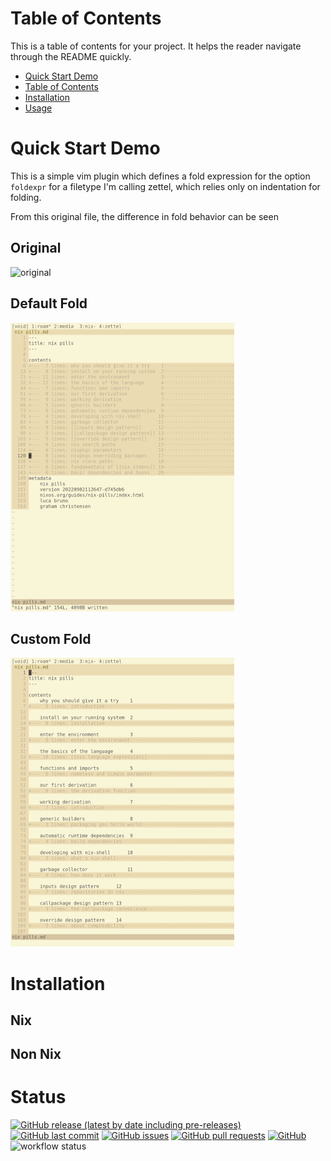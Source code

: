 # Table of Contents

This is a table of contents for your project. It helps the reader navigate through the README quickly.
- [Quick Start Demo](#quick-start-demo)
- [Table of Contents](#table-of-contents)
- [Installation](#installation)
- [Usage](#usage)

# Quick Start Demo

This is a simple vim plugin which defines a fold expression for the option
`foldexpr` for a filetype I'm calling zettel, which relies only on indentation
for folding.

From this original file, the difference in fold behavior can be seen

## Original
<img src="img/original.png" alt="original" width="358" height="462">

## Default Fold
<img src="img/good-fold.png" alt="good fold" width="358" height="462">

## Custom Fold
<img src="img/bad-fold.png" alt="bad fold" width="358" height="462">

# Installation

## Nix

## Non Nix

# Status
[![GitHub release (latest by date including pre-releases)](https://img.shields.io/github/v/release/idrisr/zettel?include_prereleases)](https://img.shields.io/github/v/release/idrisr/zettel?include_prereleases)
[![GitHub last commit](https://img.shields.io/github/last-commit/idrisr/zettel)](https://img.shields.io/github/last-commit/idrisr/zettel)
[![GitHub issues](https://img.shields.io/github/issues-raw/idrisr/zettel)](https://img.shields.io/github/issues-raw/idrisr/zettel)
[![GitHub pull requests](https://img.shields.io/github/issues-pr/idrisr/zettel)](https://img.shields.io/github/issues-pr/idrisr/zettel)
[![GitHub](https://img.shields.io/github/license/idrisr/zettel)](https://img.shields.io/github/license/idrisr/zettel)
    ![workflow status](https://github.com/idrisr/zettel/actions/workflows/push.yml/badge.svg)
